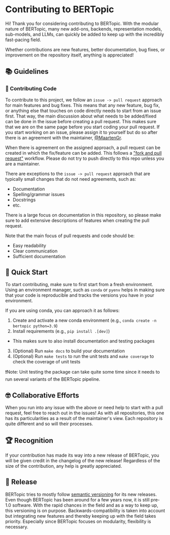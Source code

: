 # Contributing to BERTopic

Hi! Thank you for considering contributing to BERTopic. With the modular nature of BERTopic, many new add-ons, backends, representation models, sub-models, and LLMs, can quickly be added to keep up with the incredibly fast-pacing field. 

Whether contributions are new features, better documentation, bug fixes, or improvement on the repository itself, anything is appreciated!

## 📚 Guidelines

### 🤖 Contributing Code

To contribute to this project, we follow an `issue -> pull request` approach for main features and bug fixes. This means that any new feature, bug fix, or anything else that touches on code directly needs to start from an issue first. That way, the main discussion about what needs to be added/fixed can be done in the issue before creating a pull request. This makes sure that we are on the same page before you start coding your pull request. If you start working on an issue, please assign it to yourself but do so after there is an agreement with the maintainer, [@MaartenGr](https://github.com/MaartenGr). 

When there is agreement on the assigned approach, a pull request can be created in which the fix/feature can be added. This follows a  ["fork and pull request"](https://docs.github.com/en/get-started/quickstart/contributing-to-projects) workflow.
Please do not try to push directly to this repo unless you are a maintainer.

There are exceptions to the `issue -> pull request` approach that are typically small changes that do not need agreements, such as:
* Documentation
* Spelling/grammar issues
* Docstrings
* etc.

There is a large focus on documentation in this repository, so please make sure to add extensive descriptions of features when creating the pull request. 

Note that the main focus of pull requests and code should be:
* Easy readability
* Clear communication
* Sufficient documentation

## 🚀 Quick Start

To start contributing, make sure to first start from a fresh environment. Using an environment manager, such as `conda` or `pyenv` helps in making sure that your code is reproducible and tracks the versions you have in your environment. 

If you are using conda, you can approach it as follows:

1. Create and activate a new conda environment (e.g., `conda create -n bertopic python=3.9`)
2. Install requirements (e.g., `pip install .[dev]`)
  * This makes sure to also install documentation and testing packages
3. (Optional) Run `make docs` to build your documentation
4. (Optional) Run `make tests` to run the unit tests and `make coverage` to check the coverage of unit tests

❗Note: Unit testing the package can take quite some time since it needs to run several variants of the BERTopic pipeline.

## 🤓 Collaborative Efforts

When you run into any issue with the above or need help to start with a pull request, feel free to reach out in the issues! As with all repositories, this one has its particularities as a result of the maintainer's view. Each repository is quite different and so will their processes. 

## 🏆 Recognition

If your contribution has made its way into a new release of BERTopic, you will be given credit in the changelog of the new release! Regardless of the size of the contribution, any help is greatly appreciated. 

## 🎈 Release

BERTopic tries to mostly follow [semantic versioning](https://semver.org/) for its new releases. Even though BERTopic has been around for a few years now, it is still pre-1.0 software. With the rapid chances in the field and as a way to keep up, this versioning is on purpose. Backwards-compatibility is taken into account but integrating new features and thereby keeping up with the field takes priority. Especially since BERTopic focuses on modularity, flexibility is necessary. 
